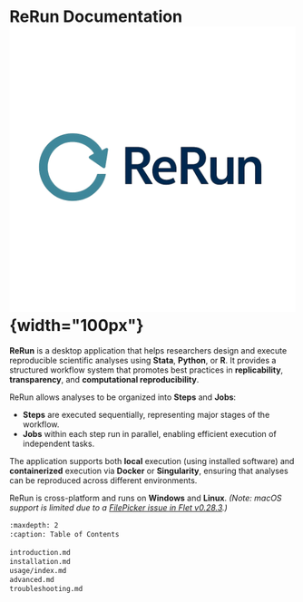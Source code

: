 # ReRun Documentation ![ReRun Logo](_static/rerun_logo.png){width="100px"} 


**ReRun** is a desktop application that helps researchers design and execute reproducible scientific analyses using **Stata**, **Python**, or **R**. It provides a structured workflow system that promotes best practices in **replicability**, **transparency**, and **computational reproducibility**.

ReRun allows analyses to be organized into **Steps** and **Jobs**:
- **Steps** are executed sequentially, representing major stages of the workflow.
- **Jobs** within each step run in parallel, enabling efficient execution of independent tasks.

The application supports both **local** execution (using installed software) and **containerized** execution via **Docker** or **Singularity**, ensuring that analyses can be reproduced across different environments.

ReRun is cross-platform and runs on **Windows** and **Linux**. *(Note: macOS support is limited due to a [FilePicker issue in Flet v0.28.3](https://github.com/flet-dev/flet/issues/5334).)*

```{toctree}
:maxdepth: 2
:caption: Table of Contents

introduction.md
installation.md
usage/index.md
advanced.md
troubleshooting.md
